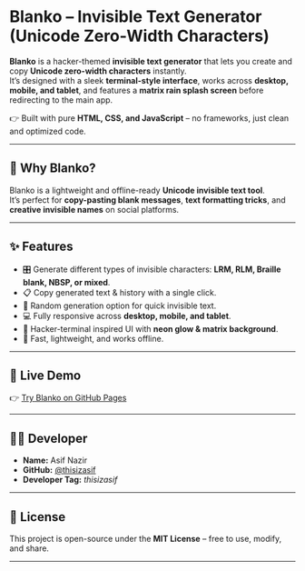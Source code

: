 # Blanko – Invisible Text Generator (Unicode Zero-Width Characters)

**Blanko** is a hacker-themed **invisible text generator** that lets you create and copy **Unicode zero-width characters** instantly.  
It’s designed with a sleek **terminal-style interface**, works across **desktop, mobile, and tablet**, and features a **matrix rain splash screen** before redirecting to the main app.  

👉 Built with pure **HTML, CSS, and JavaScript** – no frameworks, just clean and optimized code.

---

## 🔑 Why Blanko?

Blanko is a lightweight and offline-ready **Unicode invisible text tool**.  
It’s perfect for **copy-pasting blank messages**, **text formatting tricks**, and **creative invisible names** on social platforms.  

---

## ✨ Features

- 🎛 Generate different types of invisible characters: **LRM, RLM, Braille blank, NBSP, or mixed**.  
- 📋 Copy generated text & history with a single click.  
- 🎲 Random generation option for quick invisible text.  
- 💻 Fully responsive across **desktop, mobile, and tablet**.  
- 🎨 Hacker-terminal inspired UI with **neon glow & matrix background**.  
- 🚀 Fast, lightweight, and works offline.  

---

## 🔗 Live Demo

👉 [Try Blanko on GitHub Pages](https://thisizasif.github.io/Blanko)  

---

## 👨‍💻 Developer

- **Name:** Asif Nazir  
- **GitHub:** [@thisizasif](https://github.com/thisizasif)  
- **Developer Tag:** *thisizasif*  

---

## 📜 License

This project is open-source under the **MIT License** – free to use, modify, and share.  

---
